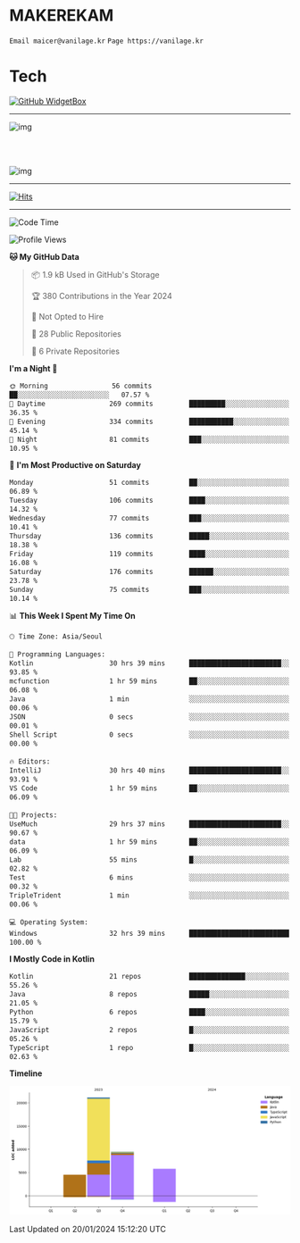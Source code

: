 # MAKEREKAM

`Email maicer@vanilage.kr`
`Page https://vanilage.kr`

# Tech

[![GitHub WidgetBox](https://github-widgetbox.vercel.app/api/skills?languages=python,js,ts,c,cpp,cs,java,kotlin,bash,md,html,css,xml,yaml,swift,powershell,json,R,SQL,php&tools=git,npm,gradle,nodejs,vercel,nginx&includeNames=true&theme=darkmode)](https://github.com/Jurredr/github-widgetbox)

---

![img](https://github-readme-stats.vercel.app/api/top-langs/?username=MAKEREKAM&layout=compact&theme=gruvbox)

<br>
<br>

![img](https://github-readme-stats.vercel.app/api/?username=MAKEREKAM&layout=compact&theme=gruvbox)

---

[![Hits](https://hits.seeyoufarm.com/api/count/incr/badge.svg?url=https%3A%2F%2Fgithub.com%2FMAKEREKAM&count_bg=%234A49D1&title_bg=%23555555&icon=&icon_color=%23E7E7E7&title=방문&edge_flat=false)](https://hits.seeyoufarm.com)

---

<!--START_SECTION:waka-->
![Code Time](http://img.shields.io/badge/Code%20Time-184%20hrs%2024%20mins-blue)

![Profile Views](http://img.shields.io/badge/Profile%20Views-0-blue)

**🐱 My GitHub Data** 

> 📦 1.9 kB Used in GitHub's Storage 
 > 
> 🏆 380 Contributions in the Year 2024
 > 
> 🚫 Not Opted to Hire
 > 
> 📜 28 Public Repositories 
 > 
> 🔑 6 Private Repositories 
 > 
**I'm a Night 🦉** 

```text
🌞 Morning                56 commits          ██░░░░░░░░░░░░░░░░░░░░░░░   07.57 % 
🌆 Daytime                269 commits         █████████░░░░░░░░░░░░░░░░   36.35 % 
🌃 Evening                334 commits         ███████████░░░░░░░░░░░░░░   45.14 % 
🌙 Night                  81 commits          ███░░░░░░░░░░░░░░░░░░░░░░   10.95 % 
```
📅 **I'm Most Productive on Saturday** 

```text
Monday                   51 commits          ██░░░░░░░░░░░░░░░░░░░░░░░   06.89 % 
Tuesday                  106 commits         ████░░░░░░░░░░░░░░░░░░░░░   14.32 % 
Wednesday                77 commits          ███░░░░░░░░░░░░░░░░░░░░░░   10.41 % 
Thursday                 136 commits         █████░░░░░░░░░░░░░░░░░░░░   18.38 % 
Friday                   119 commits         ████░░░░░░░░░░░░░░░░░░░░░   16.08 % 
Saturday                 176 commits         ██████░░░░░░░░░░░░░░░░░░░   23.78 % 
Sunday                   75 commits          ███░░░░░░░░░░░░░░░░░░░░░░   10.14 % 
```


📊 **This Week I Spent My Time On** 

```text
🕑︎ Time Zone: Asia/Seoul

💬 Programming Languages: 
Kotlin                   30 hrs 39 mins      ███████████████████████░░   93.85 % 
mcfunction               1 hr 59 mins        ██░░░░░░░░░░░░░░░░░░░░░░░   06.08 % 
Java                     1 min               ░░░░░░░░░░░░░░░░░░░░░░░░░   00.06 % 
JSON                     0 secs              ░░░░░░░░░░░░░░░░░░░░░░░░░   00.01 % 
Shell Script             0 secs              ░░░░░░░░░░░░░░░░░░░░░░░░░   00.00 % 

🔥 Editors: 
IntelliJ                 30 hrs 40 mins      ███████████████████████░░   93.91 % 
VS Code                  1 hr 59 mins        ██░░░░░░░░░░░░░░░░░░░░░░░   06.09 % 

🐱‍💻 Projects: 
UseMuch                  29 hrs 37 mins      ███████████████████████░░   90.67 % 
data                     1 hr 59 mins        ██░░░░░░░░░░░░░░░░░░░░░░░   06.09 % 
Lab                      55 mins             █░░░░░░░░░░░░░░░░░░░░░░░░   02.82 % 
Test                     6 mins              ░░░░░░░░░░░░░░░░░░░░░░░░░   00.32 % 
TripleTrident            1 min               ░░░░░░░░░░░░░░░░░░░░░░░░░   00.06 % 

💻 Operating System: 
Windows                  32 hrs 39 mins      █████████████████████████   100.00 % 
```

**I Mostly Code in Kotlin** 

```text
Kotlin                   21 repos            ██████████████░░░░░░░░░░░   55.26 % 
Java                     8 repos             █████░░░░░░░░░░░░░░░░░░░░   21.05 % 
Python                   6 repos             ████░░░░░░░░░░░░░░░░░░░░░   15.79 % 
JavaScript               2 repos             █░░░░░░░░░░░░░░░░░░░░░░░░   05.26 % 
TypeScript               1 repo              █░░░░░░░░░░░░░░░░░░░░░░░░   02.63 % 
```



**Timeline**

![Lines of Code chart](https://raw.githubusercontent.com/MAKEREKAM/MAKEREKAM/main/assets/bar_graph.png)


 Last Updated on 20/01/2024 15:12:20 UTC
<!--END_SECTION:waka-->
